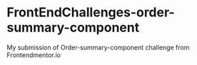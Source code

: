 # FrontEndChallenges-order-summary-component
My submission of Order-summary-component challenge from Frontendmentor.io
